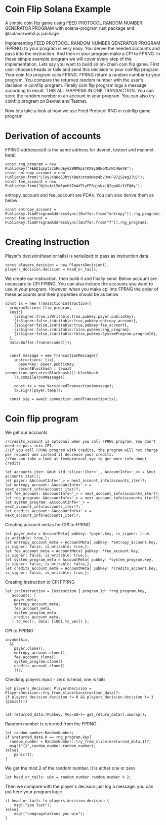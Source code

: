 # Coin Flip Solana Example
A simple coin flip game using FEED PROTOCOL RANDOM NUMBER GENERATOR PROGRAM with solana-program rust package and @solana/web3.js package


Implementing FEED PROTOCOL RANDOM NUMBER GENERATOR PROGRAM (FPRNG) to your program is very easy. You derive the needed accounts and pass into the instruction. And then in your program make a CPI to FPRNG. 
In these simple example program we will cover every step of the implementation.
Lets say you want to build an on-chain coin flip game. 
First user chooses heads or tails and send this decision to your coinflip program. 
Your coin flip program calls FPRNG. 
FPRNG return a random number to your program.
You compare the returned random number with the user's decision in coinflip program.
Finally coin flip program logs a message according to result.
THIS ALL HAPPENS IN ONE TRANSACTION.
You can store the random number in an account in your program.
You can also try coinflip program on Devnet and Testnet.

Now lets take a look at how we use Feed Protocol RNG in coinflip game program

# Derivation of accounts



FPRNG addresses(It is the same address for devnet, testnet and mainnet-beta)

    const rng_program = new PublicKey("FEED1qspts3SRuoEyG29NMNpsTKX8yG9NGMinNC4GeYB");
    const entropy_account = new PublicKey.from("CTyyJKQHo6JhtVYBaXcota9NozebV3vHF872S8ag2TUS");
    const fee_account = new PublicKey.from("WjtcArL5m5peH8ZmAdTtyFF9qjyNxjQ2qp4Gz1YEQdy");

entropy_account and fee_account are PDAs. You can also derive them as below
   
    const entropy_account = PublicKey.findProgramAddressSync([Buffer.from("entropy")],rng_program);
    const fee_account = PublicKey.findProgramAddressSync([Buffer.from("f")],rng_program);

# Creating Instruction

Player's decision(head or tails) is serialized to pass as instruction data. 

    const players_decision = new PlayersDecision();
    players_decision.decision = head_or_tails;
        
We create our instruction, then build it and finally send. Below account are necassary to CPI FPRNG. 
You can also include the accounts you want to use in your program. 
However, when you make cpi into FPRNG the order of these accounts and their properties should be as below

    const ix = new TransactionInstruction({
      programId:coin_flip_program,
      keys:[
        {isSigner:true,isWritable:true,pubkey:payer.publicKey},
        {isSigner:false,isWritable:true,pubkey:entropy_account},
        {isSigner:false,isWritable:true,pubkey:fee_account},
        {isSigner:false,isWritable:false,pubkey:rng_program},
        {isSigner:false,isWritable:false,pubkey:SystemProgram.programId},
      ],
      data:Buffer.from(encoded)});
  
  
      const message = new TransactionMessage({
        instructions: [ix],
          payerKey: payer.publicKey,
          recentBlockhash : (await connection.getLatestBlockhash()).blockhash
        }).compileToV0Message();
    
        const tx = new VersionedTransaction(message);
        tx.sign([payer,temp]);
  
      const sig = await connection.sendTransaction(tx);
           
# Coin flip program

We get our accounts

    //credits_account is optional when you call FPRNG program. You don't need to pass into CPI. 
    //If you call FPRNG program with credits, the program will not charge per request and instead it decrease your credits.
    //You can take a look at feedprotocol.xyz to get more info about credits 

    let accounts_iter: &mut std::slice::Iter<'_, AccountInfo<'_>> = &mut accounts.iter();
    let payer: &AccountInfo<'_> = next_account_info(accounts_iter)?;
    let entropy_account: &AccountInfo<'_> = next_account_info(accounts_iter)?;
    let fee_account: &AccountInfo<'_> = next_account_info(accounts_iter)?;
    let rng_program: &AccountInfo<'_> = next_account_info(accounts_iter)?;
    let system_program: &AccountInfo<'_> = next_account_info(accounts_iter)?;
    let credits_account: &AccountInfo<'_> = next_account_info(accounts_iter)?;

Creating account metas for CPI to FPRNG

    let payer_meta = AccountMeta{ pubkey: *payer.key, is_signer: true, is_writable: true,};
    let entropy_account_meta = AccountMeta{ pubkey: *entropy_account.key, is_signer: false, is_writable: true,};
    let fee_account_meta = AccountMeta{ pubkey: *fee_account.key, is_signer: false, is_writable: true,};
    let system_program_meta = AccountMeta{ pubkey: *system_program.key, is_signer: false, is_writable: false,};
    let credits_account_meta = AccountMeta{ pubkey: *credits_account.key, is_signer: false, is_writable: true,};


Creating instruction to CPI FPRNG

    let ix:Instruction = Instruction { program_id: *rng_program.key,
       accounts: [
        payer_meta,
        entropy_account_meta,
        fee_account_meta,
        system_program_meta,
        credits_account_meta,
       ].to_vec(), data: [100].to_vec() };

CPI to FPRNG

    invoke(&ix, 
      &[
        payer.clone(),
        entropy_account.clone(),
        fee_account.clone(),
        system_program.clone()
        credits_account.clone()
        ])?;

Checking players input - zero is head, one is tails

    let players_decision: PlayersDecision = PlayersDecision::try_from_slice(&instruction_data)?;
    if players_decision.decision != 0 && players_decision.decision != 1 {panic!()}


    let returned_data:(Pubkey, Vec<u8>)= get_return_data().unwrap();

Random number is returned from the FPRNG

    let random_number:RandomNumber;
    if &returned_data.0 == rng_program.key{
      random_number = RandomNumber::try_from_slice(&returned_data.1)?;
      msg!("{}",random_number.random_number);
    }else{
        panic!();
    }

We get the mod 2 of the random number. It is either one or zero

    let head_or_tails: u64 = random_number.random_number % 2;

Then we compare with the player's decision just log a message. you can put here your program logic

    if head_or_tails != players_decision.decision {
        msg!("you lost");
    }else{
        msg!("congragulations you win");
    }
